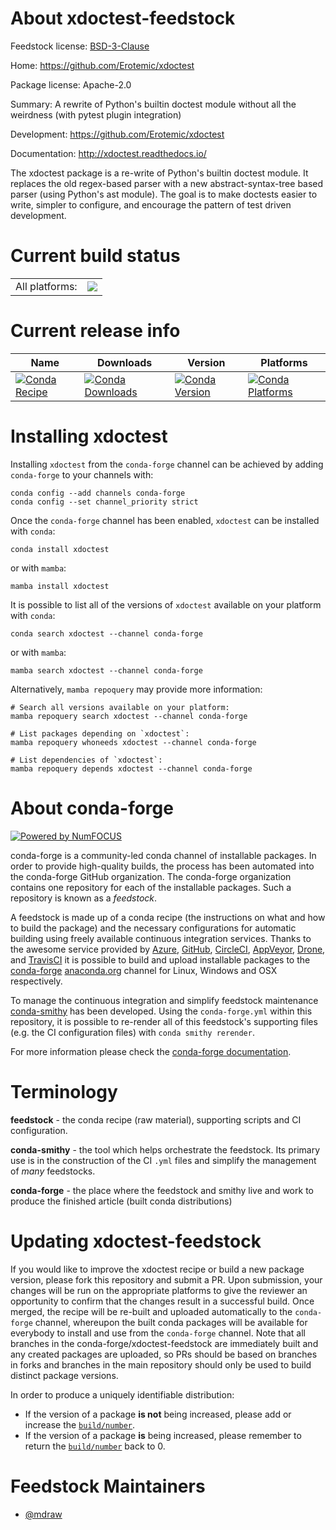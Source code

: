 About xdoctest-feedstock
========================

Feedstock license: [BSD-3-Clause](https://github.com/conda-forge/xdoctest-feedstock/blob/main/LICENSE.txt)

Home: https://github.com/Erotemic/xdoctest

Package license: Apache-2.0

Summary: A rewrite of Python's builtin doctest module without all the weirdness (with pytest plugin integration)

Development: https://github.com/Erotemic/xdoctest

Documentation: http://xdoctest.readthedocs.io/

The xdoctest package is a re-write of Python's builtin doctest module.
It replaces the old regex-based parser with a new abstract-syntax-tree
based parser (using Python's ast module). The goal is to make doctests
easier to write, simpler to configure, and encourage the pattern of test
driven development.


Current build status
====================


<table><tr><td>All platforms:</td>
    <td>
      <a href="https://dev.azure.com/conda-forge/feedstock-builds/_build/latest?definitionId=9158&branchName=main">
        <img src="https://dev.azure.com/conda-forge/feedstock-builds/_apis/build/status/xdoctest-feedstock?branchName=main">
      </a>
    </td>
  </tr>
</table>

Current release info
====================

| Name | Downloads | Version | Platforms |
| --- | --- | --- | --- |
| [![Conda Recipe](https://img.shields.io/badge/recipe-xdoctest-green.svg)](https://anaconda.org/conda-forge/xdoctest) | [![Conda Downloads](https://img.shields.io/conda/dn/conda-forge/xdoctest.svg)](https://anaconda.org/conda-forge/xdoctest) | [![Conda Version](https://img.shields.io/conda/vn/conda-forge/xdoctest.svg)](https://anaconda.org/conda-forge/xdoctest) | [![Conda Platforms](https://img.shields.io/conda/pn/conda-forge/xdoctest.svg)](https://anaconda.org/conda-forge/xdoctest) |

Installing xdoctest
===================

Installing `xdoctest` from the `conda-forge` channel can be achieved by adding `conda-forge` to your channels with:

```
conda config --add channels conda-forge
conda config --set channel_priority strict
```

Once the `conda-forge` channel has been enabled, `xdoctest` can be installed with `conda`:

```
conda install xdoctest
```

or with `mamba`:

```
mamba install xdoctest
```

It is possible to list all of the versions of `xdoctest` available on your platform with `conda`:

```
conda search xdoctest --channel conda-forge
```

or with `mamba`:

```
mamba search xdoctest --channel conda-forge
```

Alternatively, `mamba repoquery` may provide more information:

```
# Search all versions available on your platform:
mamba repoquery search xdoctest --channel conda-forge

# List packages depending on `xdoctest`:
mamba repoquery whoneeds xdoctest --channel conda-forge

# List dependencies of `xdoctest`:
mamba repoquery depends xdoctest --channel conda-forge
```


About conda-forge
=================

[![Powered by
NumFOCUS](https://img.shields.io/badge/powered%20by-NumFOCUS-orange.svg?style=flat&colorA=E1523D&colorB=007D8A)](https://numfocus.org)

conda-forge is a community-led conda channel of installable packages.
In order to provide high-quality builds, the process has been automated into the
conda-forge GitHub organization. The conda-forge organization contains one repository
for each of the installable packages. Such a repository is known as a *feedstock*.

A feedstock is made up of a conda recipe (the instructions on what and how to build
the package) and the necessary configurations for automatic building using freely
available continuous integration services. Thanks to the awesome service provided by
[Azure](https://azure.microsoft.com/en-us/services/devops/), [GitHub](https://github.com/),
[CircleCI](https://circleci.com/), [AppVeyor](https://www.appveyor.com/),
[Drone](https://cloud.drone.io/welcome), and [TravisCI](https://travis-ci.com/)
it is possible to build and upload installable packages to the
[conda-forge](https://anaconda.org/conda-forge) [anaconda.org](https://anaconda.org/)
channel for Linux, Windows and OSX respectively.

To manage the continuous integration and simplify feedstock maintenance
[conda-smithy](https://github.com/conda-forge/conda-smithy) has been developed.
Using the ``conda-forge.yml`` within this repository, it is possible to re-render all of
this feedstock's supporting files (e.g. the CI configuration files) with ``conda smithy rerender``.

For more information please check the [conda-forge documentation](https://conda-forge.org/docs/).

Terminology
===========

**feedstock** - the conda recipe (raw material), supporting scripts and CI configuration.

**conda-smithy** - the tool which helps orchestrate the feedstock.
                   Its primary use is in the construction of the CI ``.yml`` files
                   and simplify the management of *many* feedstocks.

**conda-forge** - the place where the feedstock and smithy live and work to
                  produce the finished article (built conda distributions)


Updating xdoctest-feedstock
===========================

If you would like to improve the xdoctest recipe or build a new
package version, please fork this repository and submit a PR. Upon submission,
your changes will be run on the appropriate platforms to give the reviewer an
opportunity to confirm that the changes result in a successful build. Once
merged, the recipe will be re-built and uploaded automatically to the
`conda-forge` channel, whereupon the built conda packages will be available for
everybody to install and use from the `conda-forge` channel.
Note that all branches in the conda-forge/xdoctest-feedstock are
immediately built and any created packages are uploaded, so PRs should be based
on branches in forks and branches in the main repository should only be used to
build distinct package versions.

In order to produce a uniquely identifiable distribution:
 * If the version of a package **is not** being increased, please add or increase
   the [``build/number``](https://docs.conda.io/projects/conda-build/en/latest/resources/define-metadata.html#build-number-and-string).
 * If the version of a package **is** being increased, please remember to return
   the [``build/number``](https://docs.conda.io/projects/conda-build/en/latest/resources/define-metadata.html#build-number-and-string)
   back to 0.

Feedstock Maintainers
=====================

* [@mdraw](https://github.com/mdraw/)

